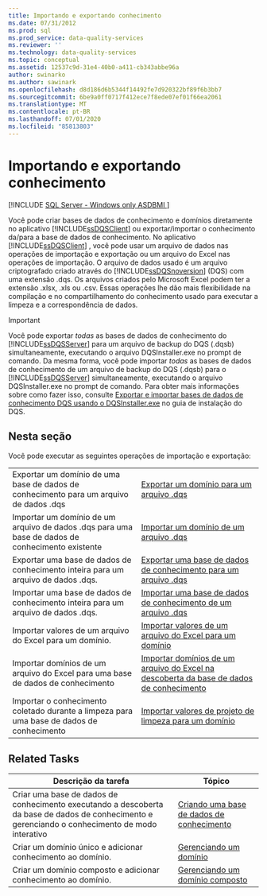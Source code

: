 ```yaml
---
title: Importando e exportando conhecimento
ms.date: 07/31/2012
ms.prod: sql
ms.prod_service: data-quality-services
ms.reviewer: ''
ms.technology: data-quality-services
ms.topic: conceptual
ms.assetid: 12537c9d-31e4-40b0-a411-cb343abbe96a
author: swinarko
ms.author: sawinark
ms.openlocfilehash: d8d186d6b5344f14492fe7d920322bf89f6b3bb7
ms.sourcegitcommit: 6be9a0ff0717f412ece7f8ede07ef01f66ea2061
ms.translationtype: MT
ms.contentlocale: pt-BR
ms.lasthandoff: 07/01/2020
ms.locfileid: "85813803"
---
```

# <a name="importing-and-exporting-knowledge"></a>Importando e exportando conhecimento

[!INCLUDE [SQL Server - Windows only ASDBMI  ](../includes/applies-to-version/sql-windows-only-asdbmi.md)]

  Você pode criar bases de dados de conhecimento e domínios diretamente no aplicativo [!INCLUDE[ssDQSClient](../includes/ssdqsclient-md.md)] ou exportar/importar o conhecimento da/para a base de dados de conhecimento. No aplicativo [!INCLUDE[ssDQSClient](../includes/ssdqsclient-md.md)] , você pode usar um arquivo de dados nas operações de importação e exportação ou um arquivo do Excel nas operações de importação. O arquivo de dados usado é um arquivo criptografado criado através do [!INCLUDE[ssDQSnoversion](../includes/ssdqsnoversion-md.md)] (DQS) com uma extensão .dqs. Os arquivos criados pelo Microsoft Excel podem ter a extensão .xlsx, .xls ou .csv. Essas operações lhe dão mais flexibilidade na compilação e no compartilhamento do conhecimento usado para executar a limpeza e a correspondência de dados.  
  
> [!IMPORTANT]  
>  Você pode exportar *todas* as bases de dados de conhecimento do [!INCLUDE[ssDQSServer](../includes/ssdqsserver-md.md)] para um arquivo de backup do DQS (.dqsb) simultaneamente, executando o arquivo DQSInstaller.exe no prompt de comando. Da mesma forma, você pode importar *todas* as bases de dados de conhecimento de um arquivo de backup do DQS (.dqsb) para o [!INCLUDE[ssDQSServer](../includes/ssdqsserver-md.md)] simultaneamente, executando o arquivo DQSInstaller.exe no prompt de comando. Para obter mais informações sobre como fazer isso, consulte [Exportar e importar bases de dados de conhecimento DQS usando o DQSInstaller.exe](../data-quality-services/install-windows/export-and-import-dqs-knowledge-bases-using-dqsinstaller-exe.md) no guia de instalação do DQS.  
  
## <a name="in-this-section"></a>Nesta seção  
 Você pode executar as seguintes operações de importação e exportação:  
  
|||  
|-|-|  
|Exportar um domínio de uma base de dados de conhecimento para um arquivo de dados .dqs|[Exportar um domínio para um arquivo .dqs](../data-quality-services/export-a-domain-to-a-dqs-file.md)|  
|Importar um domínio de um arquivo de dados .dqs para uma base de dados de conhecimento existente|[Importar um domínio de um arquivo .dqs](../data-quality-services/import-a-domain-from-a-dqs-file.md)|  
|Exportar uma base de dados de conhecimento inteira para um arquivo de dados .dqs.|[Exportar uma base de dados de conhecimento para um arquivo .dqs](../data-quality-services/export-a-knowledge-base-to-a-dqs-file.md)|  
|Importar uma base de dados de conhecimento inteira para um arquivo de dados .dqs.|[Importar uma base de dados de conhecimento de um arquivo .dqs](../data-quality-services/import-a-knowledge-base-from-a-dqs-file.md)|  
|Importar valores de um arquivo do Excel para um domínio.|[Importar valores de um arquivo do Excel para um domínio](../data-quality-services/import-values-from-an-excel-file-into-a-domain.md)|  
|Importar domínios de um arquivo do Excel para uma base de dados de conhecimento|[Importar domínios de um arquivo do Excel na descoberta da base de dados de conhecimento](../data-quality-services/import-domains-from-an-excel-file-in-knowledge-discovery.md)|  
|Importar o conhecimento coletado durante a limpeza para uma base de dados de conhecimento|[Importar valores de projeto de limpeza para um domínio](../data-quality-services/import-cleansing-project-values-into-a-domain.md)|  
  
## <a name="related-tasks"></a>Related Tasks  
  
|Descrição da tarefa|Tópico|  
|----------------------|-----------|  
|Criar uma base de dados de conhecimento executando a descoberta da base de dados de conhecimento e gerenciando o conhecimento de modo interativo|[Criando uma base de dados de conhecimento](../data-quality-services/building-a-knowledge-base.md)|  
|Criar um domínio único e adicionar conhecimento ao domínio.|[Gerenciando um domínio](../data-quality-services/managing-a-domain.md)|  
|Criar um domínio composto e adicionar conhecimento ao domínio.|[Gerenciando um domínio composto](../data-quality-services/managing-a-composite-domain.md)|  
  
  
